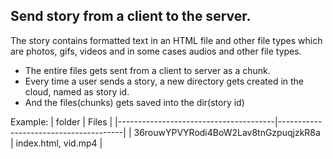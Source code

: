 
## Send story from a client to the server.
The story contains formatted text in an HTML file and other file types which are photos, gifs, videos and in some cases audios and other file types.

- The entire files gets sent from a client to server as a chunk.
- Every time a user sends a story, a new directory gets created in the cloud, named as story id.
- And the files(chunks) gets saved into the dir(story id)

Example:
|                   folder              |               Files                   |
|---------------------------------------|---------------------------------------|
| 36rouwYPVYRodi4BoW2Lav8tnGzpuqjzkR8a  | index.html, vid.mp4                   |
